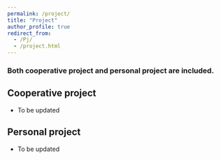 ```yaml
---
permalink: /project/
title: "Project"
author_profile: true
redirect_from: 
  - /Pj/
  - /project.html
---
```


### Both cooperative project and personal project are included.
## Cooperative project
* To be updated
## Personal project
* To be updated
